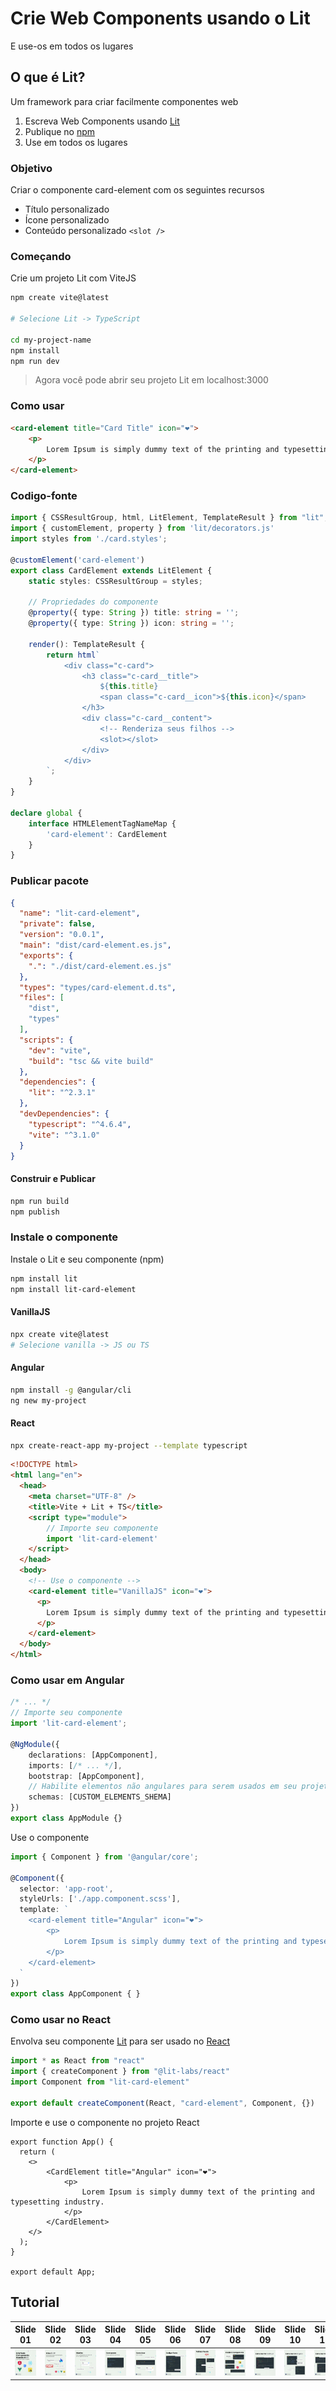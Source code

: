 # Crie Web Components usando o Lit

E use-os em todos os lugares

## O que é Lit?

Um framework para criar facilmente componentes web

1. Escreva Web Components usando [Lit](https://lit.dev/)
2. Publique no [npm](https://npmjs.com/)
3. Use em todos os lugares

### Objetivo

Criar o componente card-element com os seguintes recursos

- Título personalizado
- Ícone personalizado
- Conteúdo personalizado `<slot />`

### Começando

Crie um projeto Lit com ViteJS

```bash
npm create vite@latest

# Selecione Lit -> TypeScript

cd my-project-name
npm install
npm run dev
```

> Agora você pode abrir seu projeto Lit em localhost:3000

### Como usar

```html
<card-element title="Card Title" icon="❤️">
    <p>
        Lorem Ipsum is simply dummy text of the printing and typesetting industry.
    </p>
</card-element>
```

### Codigo-fonte

```typescript
import { CSSResultGroup, html, LitElement, TemplateResult } from "lit";
import { customElement, property } from 'lit/decorators.js'
import styles from './card.styles';

@customElement('card-element')
export class CardElement extends LitElement {
    static styles: CSSResultGroup = styles;

    // Propriedades do componente
    @property({ type: String }) title: string = '';
    @property({ type: String }) icon: string = '';

    render(): TemplateResult {
        return html`
            <div class="c-card">
                <h3 class="c-card__title">
                    ${this.title}
                    <span class="c-card__icon">${this.icon}</span>
                </h3>
                <div class="c-card__content">
                    <!-- Renderiza seus filhos -->
                    <slot></slot>
                </div>
            </div>
        `;
    }
}

declare global {
    interface HTMLElementTagNameMap {
        'card-element': CardElement
    }
}
```

### Publicar pacote

```json
{
  "name": "lit-card-element",
  "private": false,
  "version": "0.0.1",
  "main": "dist/card-element.es.js",
  "exports": {
    ".": "./dist/card-element.es.js"
  },
  "types": "types/card-element.d.ts",
  "files": [
    "dist",
    "types"
  ],
  "scripts": {
    "dev": "vite",
    "build": "tsc && vite build"
  },
  "dependencies": {
    "lit": "^2.3.1"
  },
  "devDependencies": {
    "typescript": "^4.6.4",
    "vite": "^3.1.0"
  }
}
```

#### Construir e Publicar

```bash
npm run build
npm publish
```

### Instale o componente

Instale o Lit e seu componente (npm)

```bash
npm install lit
npm install lit-card-element
```

#### VanillaJS

```bash
npx create vite@latest
# Selecione vanilla -> JS ou TS
```

#### Angular

```bash
npm install -g @angular/cli
ng new my-project
```

#### React

```bash
npx create-react-app my-project --template typescript
```

```html
<!DOCTYPE html>
<html lang="en">
  <head>
    <meta charset="UTF-8" />
    <title>Vite + Lit + TS</title>
    <script type="module">
        // Importe seu componente
        import 'lit-card-element'
    </script>
  </head>
  <body>
    <!-- Use o componente -->
    <card-element title="VanillaJS" icon="❤️">
      <p>
        Lorem Ipsum is simply dummy text of the printing and typesetting industry.
      </p>
    </card-element>
  </body>
</html>
```

### Como usar em Angular

```typescript
/* ... */
// Importe seu componente
import 'lit-card-element';

@NgModule({
    declarations: [AppComponent],
    imports: [/* ... */],
    bootstrap: [AppComponent],
    // Habilite elementos não angulares para serem usados em seu projeto
    schemas: [CUSTOM_ELEMENTS_SHEMA]
})
export class AppModule {}
```

Use o componente

```typescript
import { Component } from '@angular/core';

@Component({
  selector: 'app-root',
  styleUrls: ['./app.component.scss'],
  template: `
    <card-element title="Angular" icon="❤️">
        <p>
            Lorem Ipsum is simply dummy text of the printing and typesetting industry.
        </p>
    </card-element>
  `
})
export class AppComponent { }

```

### Como usar no React

Envolva seu componente [Lit](https://lit.dev/) para ser usado no [React](https://pt-br.reactjs.org/)

```typescript
import * as React from "react"
import { createComponent } from "@lit-labs/react"
import Component from "lit-card-element"

export default createComponent(React, "card-element", Component, {})
```

Importe e use o componente no projeto React

```tsx
export function App() {
  return (
    <>
        <CardElement title="Angular" icon="❤️">
            <p>
                Lorem Ipsum is simply dummy text of the printing and typesetting industry.
            </p>
        </CardElement>
    </>
  );
}

export default App;
```

## Tutorial

| Slide 01 | Slide 02 | Slide 03 | Slide 04 | Slide 05 | Slide 06 | Slide 07 | Slide 08 | Slide 09 | Slide 10 | Slide 11 | Slide 12 |
| - | - | - | - | - | - | - | - | - | - | - | - |
| ![](./tutorial/slide-01.jpg) | ![](./tutorial/slide-02.jpg) | ![](./tutorial/slide-03.jpg) | ![](./tutorial/slide-04.jpg) | ![](./tutorial/slide-05.jpg) | ![](./tutorial/slide-06.jpg) | ![](./tutorial/slide-07.jpg) | ![](./tutorial/slide-08.jpg) | ![](./tutorial/slide-09.jpg) | ![](./tutorial/slide-10.jpg) | ![](./tutorial/slide-11.jpg) | ![](./tutorial/slide-12.jpg) |

